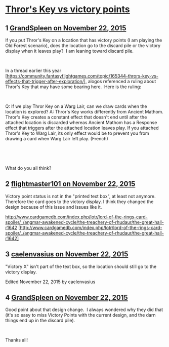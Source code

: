 # [Thror&#039;s Key vs victory points](https://community.fantasyflightgames.com/topic/194122-thrors-key-vs-victory-points/)

## 1 [GrandSpleen on November 22, 2015](https://community.fantasyflightgames.com/topic/194122-thrors-key-vs-victory-points/?do=findComment&comment=1903349)

If you put Thror's Key on a location that has victory points (I am playing the Old Forest scenario), does the location go to the discard pile or the victory display when it leaves play?  I am leaning toward discard pile.

 

In a thread earlier this year [https://community.fantasyflightgames.com/topic/165344-thrors-key-vs-effects-that-trigger-after-exploration/], alogos referenced a ruling about Thror's Key that may have some bearing here.  Here is the ruling:

 

Q: If we play Thror Key on a Warg Lair, can we draw cards when the location is explored?
A: Thror's Key works differently from Ancient Mathom. Thror's Key creates a constant effect that doesn't end until after the attached location is discarded whereas Ancient Mathom has a Response effect that triggers after the attached location leaves play. If you attached Thror's Key to Warg Lair, its only effect would be to prevent you from drawing a card when Warg Lair left play.
(French)

 

 

What do you all think?

## 2 [flightmaster101 on November 22, 2015](https://community.fantasyflightgames.com/topic/194122-thrors-key-vs-victory-points/?do=findComment&comment=1903353)

Victory point status is not in the "printed text box", at least not anymore. Therefore the card goes to the victory display. I think they changed the design because of this issue and issues like it.

http://www.cardgamedb.com/index.php/lotr/lord-of-the-rings-card-spoiler/_/angmar-awakened-cycle/the-treachery-of-rhudaur/the-great-hall-r1642 [http://www.cardgamedb.com/index.php/lotr/lord-of-the-rings-card-spoiler/_/angmar-awakened-cycle/the-treachery-of-rhudaur/the-great-hall-r1642]

## 3 [caelenvasius on November 22, 2015](https://community.fantasyflightgames.com/topic/194122-thrors-key-vs-victory-points/?do=findComment&comment=1903354)

"Victory X" isn't part of the text box, so the location should still go to the victory display.

Edited November 22, 2015 by caelenvasius

## 4 [GrandSpleen on November 22, 2015](https://community.fantasyflightgames.com/topic/194122-thrors-key-vs-victory-points/?do=findComment&comment=1903376)

Good point about that design change.  I always wondered why they did that (it's so easy to miss Victory Points with the current design, and the darn things end up in the discard pile).

 

Thanks all!

